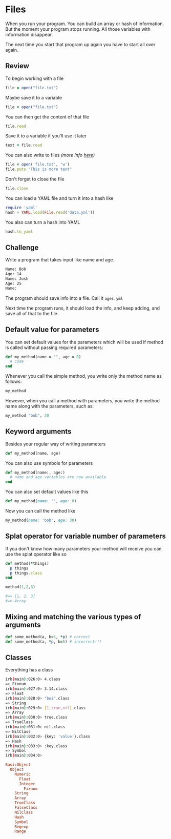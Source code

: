 # Files

When you run your program. You can build an array or hash of information. But the moment your program stops running. All those variables with information disappear.

The next time you start that program up again you have to start all over again.

## Review

To begin working with a file
```ruby
file = open("file.txt")
```
Maybe save it to a variable
```ruby
file = open("file.txt")
```
You can then get the content of that file
```ruby
file.read
```
Save it to a variable if you'll use it later
```ruby
text = file.read
```
You can also write to files *(more info [here](http://stackoverflow.com/questions/7911669/create-file-in-ruby))*
```ruby
file = open('file.txt', 'w')
file.puts "This is more text"
```
Don't forget to close the file
```ruby
file.close
```
You can load a YAML file and turn it into a hash like
```ruby
require 'yaml'
hash = YAML.load(File.read('data.yml'))
```
You also can turn a hash into YAML
```ruby
hash.to_yaml
```

## Challenge
Write a program that takes input like name and age.

```bash
Name: Bob
Age: 14
Name: Josh
Age: 25
Name:
```
The program should save info into a file. Call it `ages.yml`

Next time the program runs, it should load the info, and keep adding, and save all of that to the file.

## Default value for parameters

You can set default values for the parameters which will be used if method is called without passing required parameters:
```ruby
def my_method(name = "", age = 0)
  # code
end
```

Whenever you call the simple method, you write only the method name as follows:
```ruby
my_method
```
However, when you call a method with parameters, you write the method name along with the parameters, such as:
```ruby
my_method "bob", 30
```
## Keyword arguments

Besides your regular way of writing parameters
```ruby
def my_method(name, age)
```
You can also use symbols for parameters
```ruby
def my_method(name:, age:)
  # name and age variables are now available
end
```
You can also set default values like this
```ruby
def my_method(name: '', age: 0)
```
Now you can call the method like
```ruby
my_method(name: 'bob', age: 30)
```

## Splat operator for variable number of parameters
If you don't know how many parameters your method will receive you can use the splat operator like so
```ruby
def method(*things)
  p things
  p things.class
end

method(1,2,3)

#=> [1, 2, 3]
#=> Array
```

## Mixing and matching the various types of arguments

```ruby
def some_method(a, b=5, *p) # correct
def some_method(a, *p, b=5) # incorrect!!!
```

## Classes

Everything has a class

```bash
irb(main):026:0> 4.class
=> Fixnum
irb(main):027:0> 3.14.class
=> Float
irb(main):028:0> "boi".class
=> String
irb(main):029:0> [1,true,nil].class
=> Array
irb(main):030:0> true.class
=> TrueClass
irb(main):031:0> nil.class
=> NilClass
irb(main):032:0> {key: 'value'}.class
=> Hash
irb(main):033:0> :key.class
=> Symbol
irb(main):034:0>
```

```ruby
BasicObject
  Object
    Numeric
      Float
      Integer
        Fixnum
    String
    Array
    TrueClass
    FalseClass
    NilClass
    Hash
    Symbol
    Regexp
    Range
```
